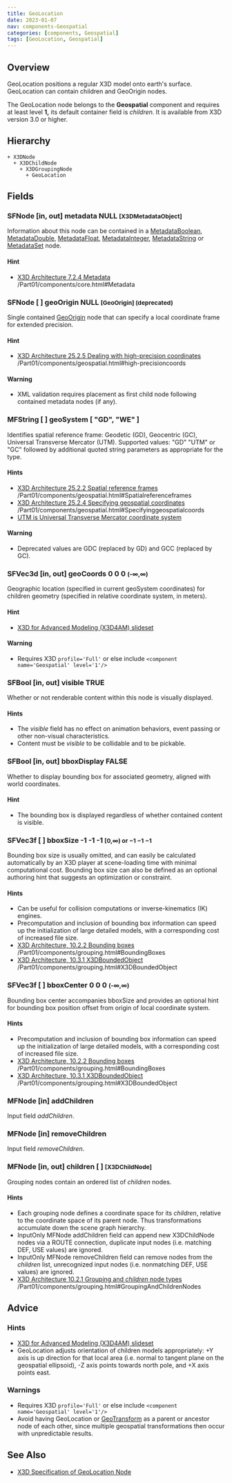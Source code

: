 ```yaml
---
title: GeoLocation
date: 2023-01-07
nav: components-Geospatial
categories: [components, Geospatial]
tags: [GeoLocation, Geospatial]
---
```

<style>
.post h3 {
  word-spacing: 0.2em;
}
</style>

## Overview

GeoLocation positions a regular X3D model onto earth's surface. GeoLocation can contain children and GeoOrigin nodes.

The GeoLocation node belongs to the **Geospatial** component and requires at least level **1,** its default container field is *children.* It is available from X3D version 3.0 or higher.

## Hierarchy

```
+ X3DNode
  + X3DChildNode
    + X3DGroupingNode
      + GeoLocation
```

## Fields

### SFNode [in, out] **metadata** NULL <small>[X3DMetadataObject]</small>

Information about this node can be contained in a [MetadataBoolean](/x_ite/components/core/metadataboolean/), [MetadataDouble](/x_ite/components/core/metadatadouble/), [MetadataFloat](/x_ite/components/core/metadatafloat/), [MetadataInteger](/x_ite/components/core/metadatainteger/), [MetadataString](/x_ite/components/core/metadatastring/) or [MetadataSet](/x_ite/components/core/metadataset/) node.

#### Hint

- [X3D Architecture 7.2.4 Metadata](https://www.web3d.org/specifications/X3Dv4/ISO-IEC19775-1v4-IS) /Part01/components/core.html#Metadata

### SFNode [ ] **geoOrigin** NULL <small>[GeoOrigin] (deprecated)</small>

Single contained [GeoOrigin](/x_ite/components/geospatial/geoorigin/) node that can specify a local coordinate frame for extended precision.

#### Hint

- [X3D Architecture 25.2.5 Dealing with high-precision coordinates](https://www.web3d.org/specifications/X3Dv4/ISO-IEC19775-1v4-IS) /Part01/components/geospatial.html#high-precisioncoords

#### Warning

- XML validation requires placement as first child node following contained metadata nodes (if any).

### MFString [ ] **geoSystem** [ "GD", "WE" ]

Identifies spatial reference frame: Geodetic (GD), Geocentric (GC), Universal Transverse Mercator (UTM). Supported values: "GD" "UTM" or "GC" followed by additional quoted string parameters as appropriate for the type.

#### Hints

- [X3D Architecture 25.2.2 Spatial reference frames](https://www.web3d.org/specifications/X3Dv4/ISO-IEC19775-1v4-IS) /Part01/components/geospatial.html#Spatialreferenceframes
- [X3D Architecture 25.2.4 Specifying geospatial coordinates](https://www.web3d.org/specifications/X3Dv4/ISO-IEC19775-1v4-IS) /Part01/components/geospatial.html#Specifyinggeospatialcoords
- [UTM is Universal Transverse Mercator coordinate system](https://en.wikipedia.org/wiki/Universal_Transverse_Mercator_coordinate_system)

#### Warning

- Deprecated values are GDC (replaced by GD) and GCC (replaced by GC).

### SFVec3d [in, out] **geoCoords** 0 0 0 <small>(-∞,∞)</small>

Geographic location (specified in current geoSystem coordinates) for children geometry (specified in relative coordinate system, in meters).

#### Hint

- [X3D for Advanced Modeling (X3D4AM) slideset](https://x3dgraphics.com/slidesets/X3dForAdvancedModeling/GeospatialComponentX3dEarth.pdf)

#### Warning

- Requires X3D `profile='Full'` or else include `<component name='Geospatial' level='1'/>`

### SFBool [in, out] **visible** TRUE

Whether or not renderable content within this node is visually displayed.

#### Hints

- The *visible* field has no effect on animation behaviors, event passing or other non-visual characteristics.
- Content must be *visible* to be collidable and to be pickable.

### SFBool [in, out] **bboxDisplay** FALSE

Whether to display bounding box for associated geometry, aligned with world coordinates.

#### Hint

- The bounding box is displayed regardless of whether contained content is visible.

### SFVec3f [ ] **bboxSize** -1 -1 -1 <small>[0,∞) or −1 −1 −1</small>

Bounding box size is usually omitted, and can easily be calculated automatically by an X3D player at scene-loading time with minimal computational cost. Bounding box size can also be defined as an optional authoring hint that suggests an optimization or constraint.

#### Hints

- Can be useful for collision computations or inverse-kinematics (IK) engines.
- Precomputation and inclusion of bounding box information can speed up the initialization of large detailed models, with a corresponding cost of increased file size.
- [X3D Architecture, 10.2.2 Bounding boxes](https://www.web3d.org/specifications/X3Dv4/ISO-IEC19775-1v4-IS) /Part01/components/grouping.html#BoundingBoxes
- [X3D Architecture, 10.3.1 X3DBoundedObject](https://www.web3d.org/specifications/X3Dv4/ISO-IEC19775-1v4-IS) /Part01/components/grouping.html#X3DBoundedObject

### SFVec3f [ ] **bboxCenter** 0 0 0 <small>(-∞,∞)</small>

Bounding box center accompanies bboxSize and provides an optional hint for bounding box position offset from origin of local coordinate system.

#### Hints

- Precomputation and inclusion of bounding box information can speed up the initialization of large detailed models, with a corresponding cost of increased file size.
- [X3D Architecture, 10.2.2 Bounding boxes](https://www.web3d.org/specifications/X3Dv4/ISO-IEC19775-1v4-IS) /Part01/components/grouping.html#BoundingBoxes
- [X3D Architecture, 10.3.1 X3DBoundedObject](https://www.web3d.org/specifications/X3Dv4/ISO-IEC19775-1v4-IS) /Part01/components/grouping.html#X3DBoundedObject

### MFNode [in] **addChildren**

Input field *addChildren*.

### MFNode [in] **removeChildren**

Input field *removeChildren*.

### MFNode [in, out] **children** [ ] <small>[X3DChildNode]</small>

Grouping nodes contain an ordered list of *children* nodes.

#### Hints

- Each grouping node defines a coordinate space for its *children*, relative to the coordinate space of its parent node. Thus transformations accumulate down the scene graph hierarchy.
- InputOnly MFNode addChildren field can append new X3DChildNode nodes via a ROUTE connection, duplicate input nodes (i.e. matching DEF, USE values) are ignored.
- InputOnly MFNode removeChildren field can remove nodes from the *children* list, unrecognized input nodes (i.e. nonmatching DEF, USE values) are ignored.
- [X3D Architecture 10.2.1 Grouping and *children* node types](https://www.web3d.org/specifications/X3Dv4/ISO-IEC19775-1v4-IS) /Part01/components/grouping.html#GroupingAndChildrenNodes

## Advice

### Hints

- [X3D for Advanced Modeling (X3D4AM) slideset](https://x3dgraphics.com/slidesets/X3dForAdvancedModeling/GeospatialComponentX3dEarth.pdf)
- GeoLocation adjusts orientation of children models appropriately: +Y axis is up direction for that local area (i.e. normal to tangent plane on the geospatial ellipsoid), -Z axis points towards north pole, and +X axis points east.

### Warnings

- Requires X3D `profile='Full'` or else include `<component name='Geospatial' level='1'/>`
- Avoid having GeoLocation or [GeoTransform](/x_ite/components/geospatial/geotransform/) as a parent or ancestor node of each other, since multiple geospatial transformations then occur with unpredictable results.

## See Also

- [X3D Specification of GeoLocation Node](https://www.web3d.org/documents/specifications/19775-1/V4.0/Part01/components/geospatial.html#GeoLocation)
